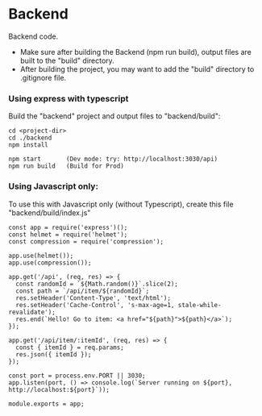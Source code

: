 # Backend

Backend code.
- Make sure after building the Backend (npm run build), output files are built to the "build" directory.
- After building the project, you may want to add the "build" directory to .gitignore file.

### Using express with typescript

Build the "backend" project and output files to "backend/build":
```
cd <project-dir>
cd ./backend
npm install

npm start       (Dev mode: try: http://localhost:3030/api)
npm run build   (Build for Prod)
```

### Using Javascript only:

To use this with Javascript only (without Typescript), create this file "backend/build/index.js"
```
const app = require('express')();
const helmet = require('helmet');
const compression = require('compression');

app.use(helmet());
app.use(compression());

app.get('/api', (req, res) => {
  const randomId = `${Math.random()}`.slice(2);
  const path = `/api/item/${randomId}`;
  res.setHeader('Content-Type', 'text/html');
  res.setHeader('Cache-Control', 's-max-age=1, stale-while-revalidate');
  res.end(`Hello! Go to item: <a href="${path}">${path}</a>`);
});

app.get('/api/item/:itemId', (req, res) => {
  const { itemId } = req.params;
  res.json({ itemId });
});

const port = process.env.PORT || 3030;
app.listen(port, () => console.log(`Server running on ${port}, http://localhost:${port}`));

module.exports = app;
```
